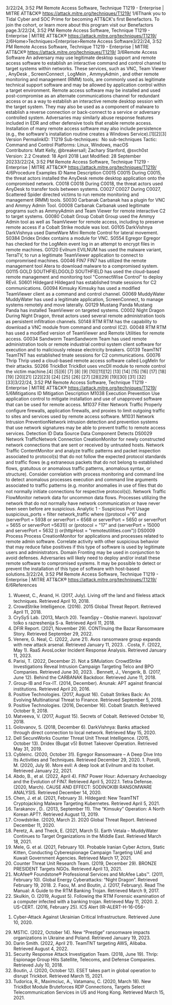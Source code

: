 3/22/24, 3:52 PM Remote Access Software, Technique T1219 - Enterprise | MITRE ATT&CK®
https://attack.mitre.org/techniques/T1219/ 1/6Thank you to Tidal Cyber and SOC Prime for becoming ATT&CK's ﬁrst Benefactors. To join the cohort, or learn more about this program visit our
Benefactors page.3/22/24, 3:52 PM Remote Access Software, Technique T1219 - Enterprise | MITRE ATT&CK®
https://attack.mitre.org/techniques/T1219/ 2/6Home>Techniques>Enterprise>Remote Access Software3/22/24, 3:52 PM Remote Access Software, Technique T1219 - Enterprise | MITRE ATT&CK®
https://attack.mitre.org/techniques/T1219/ 3/6Remote Access Software
An adversary may use legitimate desktop support and remote access software to establish an interactive command and control channel to
target systems within networks. These services, such as VNC, Team Viewer , AnyDesk , ScreenConnect , LogMein , AmmyyAdmin , and other
remote monitoring and management (RMM) tools, are commonly used as legitimate technical support software and may be allowed by
application control within a target environment.
Remote access software may be installed and used post-compromise as an alternate communications channel for redundant access or as a
way to establish an interactive remote desktop session with the target system. They may also be used as a component of malware to
establish a reverse connection or back-connect to a service or adversary controlled system.
Adversaries may similarly abuse response features included in EDR and other defensive tools that enable remote access.
Installation of many remote access software may also include persistence (e.g., the software's installation routine creates a Windows
Service).[1][2][3]
Version PermalinkID: T1219
Sub-techniques:  No sub-techniques
 
Tactic: Command and Control
 
Platforms: Linux, Windows, macOS
Contributors: Matt Kelly, @breakersall; Zachary Stanford, @svch0st
Version: 2.2
Created: 18 April 2018
Last Modiﬁed: 28 September 20233/22/24, 3:52 PM Remote Access Software, Technique T1219 - Enterprise | MITRE ATT&CK®
https://attack.mitre.org/techniques/T1219/ 4/6Procedure Examples
ID Name Description
C0015 C0015 During C0015, the threat actors installed the AnyDesk remote desktop application onto the compromised
network.
C0018 C0018 During C0018, the threat actors used AnyDesk to transfer tools between systems.
C0027 C0027 During C0027, Scattered Spider directed victims to run remote monitoring and management (RMM) tools.
S0030 Carbanak Carbanak has a plugin for VNC and Ammyy Admin Tool.
G0008 Carbanak Carbanak used legitimate programs such as AmmyyAdmin and Team Viewer for remote interactive C2 to
target systems.
G0080 Cobalt Group Cobalt Group used the Ammyy Admin tool as well as TeamViewer for remote access, including to preserve
remote access if a Cobalt Strike module was lost.
G0105 DarkVishnya DarkVishnya used DameWare Mini Remote Control for lateral movement.
S0384 Dridex Dridex contains a module for VNC.
S0554 Egregor Egregor has checked for the LogMein event log in an attempt to encrypt ﬁles in remote machines.
G0120 Evilnum EVILNUM has used the malware variant, TerraTV, to run a legitimate TeamViewer application to connect
to compromrised machines.
G0046 FIN7 FIN7 has utilized the remote management tool Atera to download malware to a compromised system.
G0115 GOLD
SOUTHFIELDGOLD SOUTHFIELD has used the cloud-based remote management and monitoring tool "ConnectWise
Control" to deploy REvil.
S0601 Hildegard Hildegard has established tmate sessions for C2 communications.
G0094 Kimsuky Kimsuky has used a modiﬁed TeamViewer client as a command and control channel.
G0069 MuddyWater MuddyWater has used a legitimate application, ScreenConnect, to manage systems remotely and move
laterally.
G0129 Mustang Panda Mustang Panda has installed TeamViewer on targeted systems.
C0002 Night Dragon During Night Dragon, threat actors used several remote administration tools as persistent inﬁltration
channels.
S0148 RTM RTM has the capability to download a VNC module from command and control (C2).
G0048 RTM RTM has used a modiﬁed version of TeamViewer and Remote Utilities for remote access.
G0034 Sandworm
TeamSandworm Team has used remote administration tools or remote industrial control system client
software for execution and to maliciously release electricity breakers.
G0139 TeamTNT TeamTNT has established tmate sessions for C2 communications.
G0076 Thrip Thrip used a cloud-based remote access software called LogMeIn for their attacks.
S0266 TrickBot TrickBot uses vncDll module to remote control the victim machine.[4]
[5][6]
[7]
[8]
[9]
[10][11][12]
[13]
[14]
[15]
[16]
[17]
[18]
[19]
[20][21]
[22][23]
[24]
[25]
[26]
[27]
[28][29]
[19][30]
[31]
[32][33]3/22/24, 3:52 PM Remote Access Software, Technique T1219 - Enterprise | MITRE ATT&CK®
https://attack.mitre.org/techniques/T1219/ 5/6Mitigations
ID Mitigation Description
M1038 Execution Prevention Use application control to mitigate installation and use of unapproved software that can be used
for remote access.
M1037 Filter Network Traﬃc Properly conﬁgure ﬁrewalls, application ﬁrewalls, and proxies to limit outgoing traﬃc to sites and
services used by remote access software.
M1031 Network Intrusion
PreventionNetwork intrusion detection and prevention systems that use network signatures may be able to
prevent traﬃc to remote access services.
Detection
ID Data Source Data Component Detects
DS0029 Network TraﬃcNetwork
Connection
CreationMonitor for newly constructed network connections that are sent or received by
untrusted hosts.
Network Traﬃc
ContentMonitor and analyze traﬃc patterns and packet inspection associated to protocol(s) that
do not follow the expected protocol standards and traﬃc ﬂows (e.g extraneous packets
that do not belong to established ﬂows, gratuitous or anomalous traﬃc patterns,
anomalous syntax, or structure). Consider correlation with process monitoring and
command line to detect anomalous processes execution and command line arguments
associated to traﬃc patterns (e.g. monitor anomalies in use of ﬁles that do not normally
initiate connections for respective protocol(s)).
Network Traﬃc
FlowMonitor network data for uncommon data ﬂows. Processes utilizing the network that do
not normally have network communication or have never been seen before are
suspicious.
Analytic 1 - Suspicious Port Usage
suspicious\_ports = filter network\_traffic where ((protocol ="6" and
(serverPort = 5938 or serverPort = 6568 or serverPort = 5650 or serverPort
= 5655 or serverPort =5631)) or (protocol = "17" and (serverPort = 15000
and serverPort = 5632 )) or(httpHost = "remoteutilities.com"))
DS0009 Process Process
CreationMonitor for applications and processes related to remote admin software. Correlate
activity with other suspicious behavior that may reduce false positives if this type of
software is used by legitimate users and administrators. Domain Fronting may be used
in conjunction to avoid defenses. Adversaries will likely need to deploy and/or install
these remote software to compromised systems. It may be possible to detect or prevent
the installation of this type of software with host-based solutions.3/22/24, 3:52 PM Remote Access Software, Technique T1219 - Enterprise | MITRE ATT&CK®
https://attack.mitre.org/techniques/T1219/ 6/6References
1. Wueest, C., Anand, H. (2017, July). Living off the land and
ﬁleless attack techniques. Retrieved April 10, 2018.
2. CrowdStrike Intelligence. (2016). 2015 Global Threat Report.
Retrieved April 11, 2018.
3. CrySyS Lab. (2013, March 20). TeamSpy – Obshie manevri.
Ispolzovat’ tolko s razreshenija S-a. Retrieved April 11, 2018.
4. DFIR Report. (2021, November 29). CONTInuing the Bazar
Ransomware Story. Retrieved September 29, 2022.
5. Venere, G. Neal, C. (2022, June 21). Avos ransomware group
expands with new attack arsenal. Retrieved January 11, 2023.
 . Costa, F. (2022, May 1). RaaS AvosLocker Incident Response
Analysis. Retrieved January 11, 2023.
7. Parisi, T. (2022, December 2). Not a SIMulation: CrowdStrike
Investigations Reveal Intrusion Campaign Targeting Telco and
BPO Companies. Retrieved June 30, 2023.
 . Bennett, J., Vengerik, B. (2017, June 12). Behind the
CARBANAK Backdoor. Retrieved June 11, 2018.
9. Group-IB and Fox-IT. (2014, December). Anunak: APT against
ﬁnancial institutions. Retrieved April 20, 2016.
10. Positive Technologies. (2017, August 16). Cobalt Strikes Back:
An Evolving Multinational Threat to Finance. Retrieved
September 5, 2018.
11. Positive Technologies. (2016, December 16). Cobalt Snatch.
Retrieved October 9, 2018.
12. Matveeva, V. (2017, August 15). Secrets of Cobalt. Retrieved
October 10, 2018.
13. Golovanov, S. (2018, December 6). DarkVishnya: Banks
attacked through direct connection to local network. Retrieved
May 15, 2020.
14. Dell SecureWorks Counter Threat Unit Threat Intelligence.
(2015, October 13). Dridex (Bugat v5) Botnet Takeover
Operation. Retrieved May 31, 2019.
15. Cybleinc. (2020, October 31). Egregor Ransomware – A Deep
Dive Into Its Activities and Techniques. Retrieved December
29, 2020.
1 . Porolli, M. (2020, July 9). More evil: A deep look at Evilnum
and its toolset. Retrieved January 22, 2021.
17. Abdo, B., et al. (2022, April 4). FIN7 Power Hour: Adversary
Archaeology and the Evolution of FIN7. Retrieved April 5,
2022.1 . Tetra Defense. (2020, March). CAUSE AND EFFECT:
SODINOKIBI RANSOMWARE ANALYSIS. Retrieved December
14, 2020.
19. Chen, J. et al. (2021, February 3). Hildegard: New TeamTNT
Cryptojacking Malware Targeting Kubernetes. Retrieved April
5, 2021.
20. Tarakanov , D.. (2013, September 11). The “Kimsuky”
Operation: A North Korean APT?. Retrieved August 13, 2019.
21. Crowdstrike. (2020, March 2). 2020 Global Threat Report.
Retrieved December 11, 2020.
22. Peretz, A. and Theck, E. (2021, March 5). Earth Vetala –
MuddyWater Continues to Target Organizations in the Middle
East. Retrieved March 18, 2021.
23. Mele, G. et al. (2021, February 10). Probable Iranian Cyber
Actors, Static Kitten, Conducting Cyberespionage Campaign
Targeting UAE and Kuwait Government Agencies. Retrieved
March 17, 2021.
24. Counter Threat Unit Research Team. (2019, December 29).
BRONZE PRESIDENT Targets NGOs. Retrieved April 13, 2021.
25. McAfee® Foundstone® Professional Services and McAfee
Labs™. (2011, February 10). Global Energy Cyberattacks:
“Night Dragon”. Retrieved February 19, 2018.
2 . Faou, M. and Boutin, J. (2017, February). Read The Manual: A
Guide to the RTM Banking Trojan. Retrieved March 9, 2017.
27. Skulkin, O. (2019, August 5). Following the RTM Forensic
examination of a computer infected with a banking trojan.
Retrieved May 11, 2020.
2 . US-CERT. (2016, February 25). ICS Alert (IR-ALERT-H-16-056-
01) Cyber-Attack Against Ukrainian Critical Infrastructure.
Retrieved June 10, 2020.
29. MSTIC. (2022, October 14). New “Prestige” ransomware
impacts organizations in Ukraine and Poland. Retrieved
January 19, 2023.
30. Darin Smith. (2022, April 21). TeamTNT targeting AWS,
Alibaba. Retrieved August 4, 2022.
31. Security Response Attack Investigation Team. (2018, June
19). Thrip: Espionage Group Hits Satellite, Telecoms, and
Defense Companies. Retrieved July 10, 2018.
32. Boutin, J. (2020, October 12). ESET takes part in global
operation to disrupt Trickbot. Retrieved March 15, 2021.
33. Tudorica, R., Maximciuc, A., Vatamanu, C. (2020, March 18).
New TrickBot Module Bruteforces RDP Connections, Targets
Select Telecommunication Services in US and Hong Kong.
Retrieved March 15, 2021.